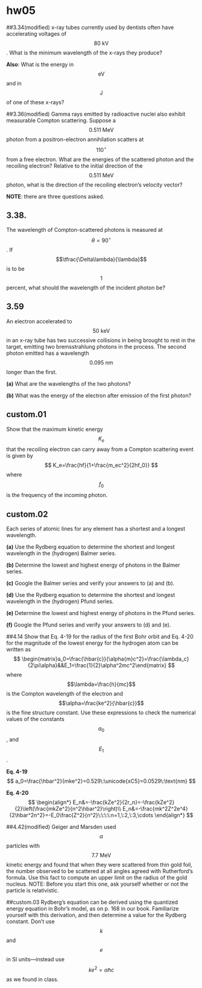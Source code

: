 # hw05

##3.34(modified)
x-ray tubes currently used by dentists often have accelerating voltages of $$80\:\text{kV}$$. What is the minimum wavelength of the x-rays they produce?

**Also**: What is the energy in $$\text{eV}$$ and in $$\text{J}$$ of one of these x-rays?


##3.36(modified)
Gamma rays emitted by radioactive nuclei also exhibit measurable Compton scattering. Suppose a $$0.511\:\text{MeV}$$ photon from a positron-electron annihilation scatters at $$110^{\circ}$$ from a free electron.
What are the energies of the scattered photon and the recoiling electron?
Relative to the initial direction of the $$0.511\:\text{MeV}$$ photon, what is the direction of the recoiling electron’s velocity vector?

**NOTE**: there are three questions asked.


## 3.38.
The wavelength of Compton-scattered photons is measured at $$\theta=90^{\circ}$$. If $$\tfrac{\Delta\lambda}{\lambda}$$ is to be $$1$$ percent, what should the wavelength of the incident photon be?


## 3.59
An electron accelerated to $$50\:\text{keV}$$ in an x-ray tube has two successive collisions in being brought to rest in the target, emitting two bremsstrahlung photons in the process. The second photon emitted has a wavelength $$0.095\:\text{nm}$$ longer than the first.

**(a)** What are the wavelengths of the two photons?

**(b)** What was the energy of the electron after emission of the first photon?


## custom.01
Show that the maximum kinetic energy $$K_e$$ that the recoiling electron can carry away from a Compton scattering event is given by
$$
K_e=\frac{hf}{1+\frac{m_ec^2}{2hf_0}}
$$
where $$f_0$$ is the frequency of the incoming photon.

## custom.02
Each series of atomic lines for any element has a shortest and a longest wavelength.

**(a)** Use the Rydberg equation to determine the shortest and longest wavelength in the (hydrogen) Balmer series.

**(b)** Determine the lowest and highest energy of photons in the Balmer series.

**(c)** Google the Balmer series and verify your answers to (a) and (b).

**(d)** Use the Rydberg equation to determine the shortest and longest wavelength in the (hydrogen) Pfund series.

**(e)** Determine the lowest and highest energy of photons in the Pfund series.

**(f)** Google the Pfund series and verify your answers to (d) and (e).


##4.14
Show that Eq. 4-19 for the radius of the first Bohr orbit and Eq. 4-20 for the magnitude of the lowest energy for the hydrogen atom can be written as
$$
\begin{matrix}a_0=\frac{\hbar{c}}{\alpha{m}c^2}=\frac{\lambda_c}{2\pi\alpha}&&E_1=\frac{1}{2}\alpha^2mc^2\end{matrix}
$$
where $$\lambda=\frac{h}{mc}$$ is the Compton wavelength of the electron and $$\alpha=\frac{ke^2}{\hbar{c}}$$ is the fine structure constant. Use these expressions to check the numerical values of the constants $$a_0$$, and $$E_1$$.

**Eq. 4-19**
$$
a_0=\frac{\hbar^2}{mke^2}=0.529\:\unicode{xC5}=0.0529\:\text{nm}
$$

**Eq. 4-20**
$$
\begin{align*}
E_n&=-\frac{kZe^2}{2r_n}=-\frac{kZe^2}{2}\left(\frac{mkZe^2}{n^2\hbar^2}\right)\\
E_n&=-\frac{mk^2Z^2e^4}{2\hbar^2n^2}=-E_0\frac{Z^2}{n^2}\:\:\:\:n=1,\:2,\:3,\cdots
\end{align*}
$$



##4.42(modified)
Geiger and Marsden used $$\alpha$$ particles with $$7.7\:\text{MeV}$$ kinetic energy and found that when they were scattered from thin gold foil, the number observed to be scattered at all angles agreed with Rutherford’s formula. Use this fact to compute an upper limit on the radius of the gold nucleus.
NOTE: Before you start this one, ask yourself whether or not the particle is relativistic.


##custom.03
Rydberg’s equation can be derived using the quantized energy equation in Bohr’s model, as on p. 168 in our book.  Familiarize yourself with this derivation, and then determine a value for the Rydberg constant.  Don’t use $$k$$ and $$e$$ in SI units—instead use $$ke^2=\alpha\hbar{c}$$ as we found in class.

